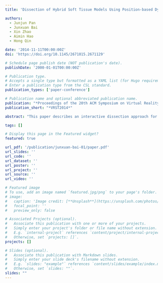 ```yaml
---
title: 'Dissection of Hybrid Soft Tissue Models Using Position-based Dynamics'

authors:
  - Junjun Pan
  - Junxuan Bai
  - Xin Zhao
  - Aimin Hao
  - Hong Qin

date: '2014-11-11T00:00:00Z'
doi: 'https://doi.org/10.1145/2671015.2671129'

# Schedule page publish date (NOT publication's date).
publishDate: '2000-01-01T00:00:00Z'

# Publication type.
# Accepts a single type but formatted as a YAML list (for Hugo requirements).
# Enter a publication type from the CSL standard.
publication_types: ['paper-conference']

# Publication name and optional abbreviated publication name.
publication: "*Proceedings of the 20th ACM Symposium on Virtual Reality Software and Technology, 2014*"
publication_short: "*VRST2014*"

abstract: "This paper describes an interactive dissection approach for hybrid soft tissue models governed by position-based dynamics. Our framework makes use of a hybrid geometric model comprising both surface and volumetric meshes. The fine surface triangular mesh is used to represent the exterior structure of soft tissue models. Meanwhile, the interior structure of soft tissues is constructed by coarser tetrahedral meshes, which are also employed as physical models participating in dynamic simulation. The less details of interior structure can effectively reduce the computational cost of deformation and geometric subdivision during dissection. For physical deformation, we design and implement a position-based dynamics approach that supports topology modification and enforces the volume-preserving constraint. Experimental results have shown that, this hybrid dissection method affords real-time and robust cutting simulation without sacrificing realistic visual performance."

tags: []

# Display this page in the Featured widget?
featured: true

url_pdf: '/publication/junxuan-bai-01/paper.pdf'
url_slides: ''
url_code: ''
url_dataset: ''
url_poster: ''
url_project: ''
url_source: ''
url_video: ''

# Featured image
# To use, add an image named `featured.jpg/png` to your page's folder.
# image:
#   caption: 'Image credit: [**Unsplash**](https://unsplash.com/photos/pLCdAaMFLTE)'
#   focal_point: ''
#   preview_only: false

# Associated Projects (optional).
#   Associate this publication with one or more of your projects.
#   Simply enter your project's folder or file name without extension.
#   E.g. `internal-project` references `content/project/internal-project/index.md`.
#   Otherwise, set `projects: []`.
projects: []

# Slides (optional).
#   Associate this publication with Markdown slides.
#   Simply enter your slide deck's filename without extension.
#   E.g. `slides: "example"` references `content/slides/example/index.md`.
#   Otherwise, set `slides: ""`.
slides: ""
---
```

